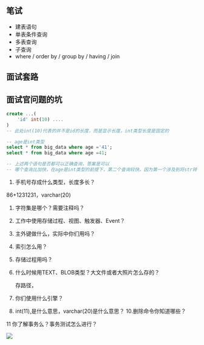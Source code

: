 ## 笔试



- 建表语句
- 单表条件查询
- 多表查询
- 子查询
- where / order by / group by / having / join





## 面试套路







## 面试官问题的坑

```sql
create ...(
	'id' int(10) ....
)
-- 此处int(10)代表的并不是id的长度，而是显示长度，int类型长度是固定的
```



```sql
-- age是int类型
select * from big_data where age ='41';
select * from big_data where age =41;

-- 上述两个语句是否都可以正确查询，答案是可以
-- 哪个查询比加快，在age是int类型的前提下，第二个查询较快，因为第一个涉及到将str转化为int的过程
```



1. ⼿机号存成什么类型，长度多长？

86+1231231，varchar(20)



1. 字符集是哪个？需要注释吗？

   

2. ⼯作中使⽤存储过程、视图、触发器、Event？

3. 主外键做什么，实际中你们⽤吗？

4. 索引怎么⽤？

5. 存储过程⽤吗？

6. 什么时候⽤TEXT、BLOB类型？⼤⽂件或者⼤照⽚怎么存的？

   存路径，

7. 你们使⽤什么引擎？

8. int(11),是什么意思，varchar(20)是什么意思？
    10.删除命令你知道哪些？

11 你了解事务么？事务测试怎么进行？

![](C:\Users\z\Desktop\测试开发\数据库\mysql\image\事务.png)